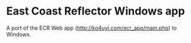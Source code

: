 # East Coast Reflector Windows app
A port of the ECR Web app (http://ko4uyj.com/ecr_app/main.php) to Windows.
